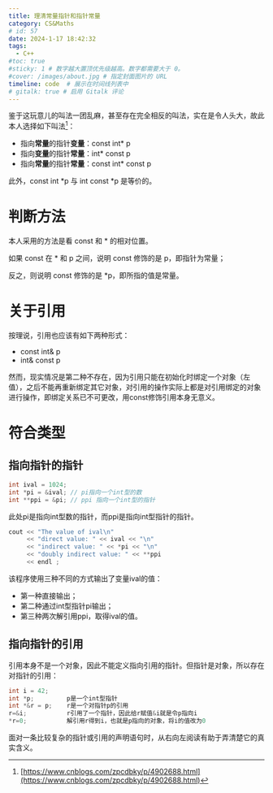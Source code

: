 ```yaml
---
title: 理清常量指针和指针常量
category: CS&Maths
# id: 57
date: 2024-1-17 18:42:32
tags: 
  - C++
#toc: true
#sticky: 1 # 数字越大置顶优先级越高。数字都需要大于 0。
#cover: /images/about.jpg # 指定封面图片的 URL
timeline: code  # 展示在时间线列表中
# gitalk: true # 启用 Gitalk 评论
---
```


鉴于这玩意儿的叫法一团乱麻，甚至存在完全相反的叫法，实在是令人头大，故此本人选择如下叫法[^1]：

- 指向**常量**的指针**变量**：const int\* p
- 指向**变量**的指针**常量**：int\* const p
- 指向**常量**的指针**常量**：const int\* const p  
<!--more-->
此外，const int \*p 与 int const \*p 是等价的。

# 判断方法

本人采用的方法是看 const 和 \* 的相对位置。

如果 const 在 \* 和 p 之间，说明 const 修饰的是 p，即指针为常量；

反之，则说明 const 修饰的是 \*p，即所指的值是常量。

# 关于引用
按理说，引用也应该有如下两种形式：

- const int& p
- int& const p

然而，现实情况是第二种不存在，因为引用只能在初始化时绑定一个对象（左值），之后不能再重新绑定其它对象，对引用的操作实际上都是对引用绑定的对象进行操作，即绑定关系已不可更改，用const修饰引用本身无意义。


# 符合类型
## 指向指针的指针
```c++
int ival = 1024;
int *pi = &ival; // pi指向一个int型的数
int **ppi = &pi; // ppi 指向一个int型的指针
```
此处pi是指向int型数的指针，而ppi是指向int型指针的指针。

```c++
cout << "The value of ival\n"
     << "direct value: " << ival << "\n"
     << "indirect value: " << *pi << "\n"
     << "doubly indirect value: " << **ppi
     << endl ;
```

该程序使用三种不同的方式输出了变量ival的值：

- 第一种直接输出；
- 第二种通过int型指针pi输出；
- 第三种两次解引用ppi，取得ival的值。
 
## 指向指针的引用
引用本身不是一个对象，因此不能定义指向引用的指针。但指针是对象，所以存在对指针的引用：

```c++
int i = 42;
int *p;         p是一个int型指针
int *&r = p;    r是一个对指针p的引用
r=&i;           r引用了一个指针，因此给r赋值&i就是令p指向i
*r=0;           解引用r得到i，也就是p指向的对象，将i的值改为0
```
面对一条比较复杂的指针或引用的声明语句时，从右向左阅读有助于弄清楚它的真实含义。


[^1]:[https://www.cnblogs.com/zpcdbky/p/4902688.html](https://www.cnblogs.com/zpcdbky/p/4902688.html)